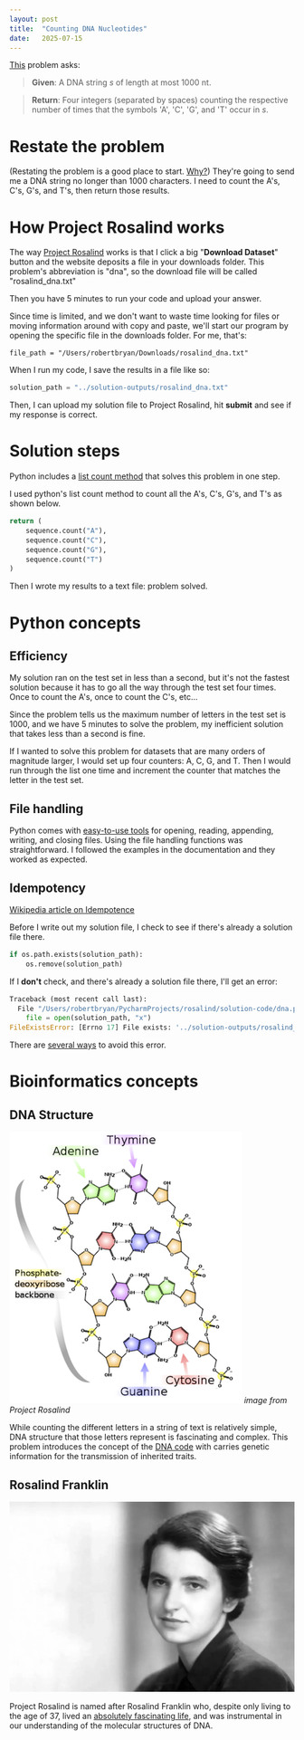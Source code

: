 ```yaml
---
layout: post
title:  "Counting DNA Nucleotides"
date:   2025-07-15
---
```


[This](https://rosalind.info/problems/dna/) problem asks:

> **Given**: A DNA string _s_ of length at most 1000 nt.

> **Return**: Four integers (separated by spaces) counting the respective number of times that the symbols 'A', 'C', 'G', and 'T' occur in _s_.
<!--break-->
# Restate the problem
(Restating the problem is a good place to start. [Why?](https://idea-sandbox.com/blog/11-ways-to-restate-problems-to-get-better-solutions/))
They're going to send me a DNA string no longer than 1000 characters. I need to count the A's, C's, G's, and T's, then return those results.
# How Project Rosalind works
The way [Project Rosalind](https://rosalind.info/about/) works is that I click a big "**Download Dataset**" button and the website deposits a file in your downloads folder.
This problem's abbreviation is "dna", so the download file will be called "rosalind_dna.txt"

Then you have 5 minutes to run your code and upload your answer. 

Since time is limited, and we don't want to waste time looking for files or moving information around with copy and paste, we'll start our program by opening the specific file in the downloads folder.
For me, that's:
```
file_path = "/Users/robertbryan/Downloads/rosalind_dna.txt"
```

When I run my code, I save the results in a file like so:
```python
solution_path = "../solution-outputs/rosalind_dna.txt"
```

Then, I can upload my solution file to Project Rosalind, hit **submit** and see if my response is correct.
# Solution steps
Python includes a [list count method](https://www.w3schools.com/python/ref_list_count.asp) that solves this problem in one step.

I used python's list count method to count all the A's, C's, G's, and T's as shown below.

```python
return (
    sequence.count("A"),
    sequence.count("C"),
    sequence.count("G"),
    sequence.count("T")
)
```

Then I wrote my results to a text file: problem solved.
# Python concepts
## Efficiency
My solution ran on the test set in less than a second, but it's not the fastest solution because it has to go all the way through the test set four times.
Once to count the A's, once to count the C's, etc...

Since the problem tells us the maximum number of letters in the test set is 1000, and we have 5 minutes to solve the problem, my inefficient solution that takes less than a second is fine.

If I wanted to solve this problem for datasets that are many orders of magnitude larger, I would set up four counters: A, C, G, and T. Then I would run through the list one time and increment the counter that matches the letter in the test set.

## File handling
Python comes with [easy-to-use tools](https://www.w3schools.com/python/python_file_handling.asp) for opening, reading, appending, writing, and closing files.
Using the file handling functions was straightforward. I followed the examples in the documentation and they worked as expected.

## Idempotency
[Wikipedia article on Idempotence](https://en.wikipedia.org/wiki/Idempotence#Computer_science_examples)

Before I write out my solution file, I check to see if there's already a solution file there.
```python
if os.path.exists(solution_path):
    os.remove(solution_path)
```

If I **don't** check, and there's already a solution file there, I'll get an error:
```python
Traceback (most recent call last):
  File "/Users/robertbryan/PycharmProjects/rosalind/solution-code/dna.py", line 29, in <module>
    file = open(solution_path, "x")
FileExistsError: [Errno 17] File exists: '../solution-outputs/rosalind_dna.txt'
```

There are [several ways](https://stackoverflow.com/questions/11469228/how-to-replace-overwrite-file-contents-instead-of-appending) to avoid this error.

# Bioinformatics concepts
## DNA Structure
![DNA_chemical_structure.png](../assets/DNA_chemical_structure.png)
_image from Project Rosalind_

While counting the different letters in a string of text is relatively simple, DNA structure that those letters represent
is fascinating and complex. This problem introduces the concept of the [DNA code](https://www.britannica.com/science/DNA) with carries
genetic information for the transmission of inherited traits. 

## Rosalind Franklin
![rosalind-franklin.jpg](../assets/rosalind-franklin.jpg)

Project Rosalind is named after Rosalind Franklin who, despite only living to the age of 37, lived an [absolutely fascinating life](https://en.wikipedia.org/wiki/Rosalind_Franklin), 
and was instrumental in our understanding of the molecular structures of DNA.